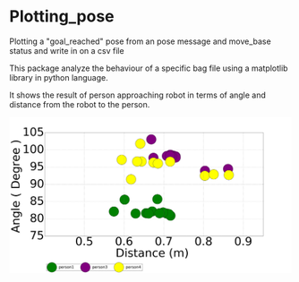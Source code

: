 # Plotting_pose
Plotting a "goal_reached" pose from an pose message and move_base status and write in on a csv file

This package analyze the behaviour of a specific bag file using a matplotlib library in python language.

It shows the result of person approaching robot in terms of angle and distance from the robot to the person.

![alt text](https://github.com/Jphartogi/Plotting_pose/blob/master/nodes/Result_Chair.jpg)

